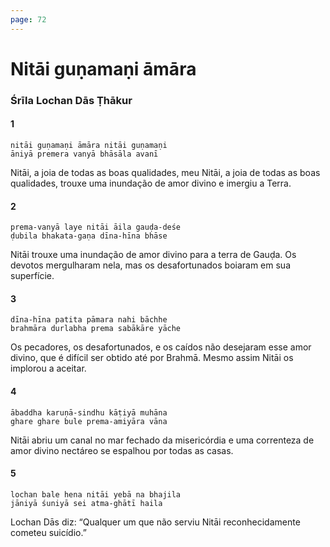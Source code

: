 ```yaml
---
page: 72
---
```


# Nitāi guṇamaṇi āmāra

### Śrīla Lochan Dās Ṭhākur

#### 1

    nitāi guṇamaṇi āmāra nitāi guṇamaṇi
    āniyā premera vanyā bhāsāla avanī

Nitāi, a joia de todas as boas qualidades, meu Nitāi, a joia de todas as boas qualidades, trouxe uma inundação de amor divino e imergiu a Terra.

#### 2

    prema-vanyā laye nitāi āila gauḍa-deśe
    ḍubila bhakata-gaṇa dīna-hīna bhāse

Nitāi trouxe uma inundação de amor divino para a terra de Gauḍa. Os devotos mergulharam nela, mas os desafortunados boiaram em sua superfície.

#### 3

    dīna-hīna patita pāmara nahi bāchhe
    brahmāra durlabha prema sabākāre yāche

Os pecadores, os desafortunados, e os caídos não desejaram esse amor divino, que é difícil ser obtido até por Brahmā. Mesmo assim Nitāi os implorou a aceitar.

#### 4

    ābaddha karuṇā-sindhu kāṭiyā muhāna
    ghare ghare bule prema-amiyāra vāna

Nitāi abriu um canal no mar fechado da misericórdia e uma correnteza de amor divino nectáreo se espalhou por todas as casas.

#### 5

    lochan bale hena nitāi yebā na bhajila
    jāniyā śuniyā sei atma-ghātī haila

Lochan Dās diz: “Qualquer um que não serviu Nitāi reconhecidamente cometeu suicídio.”


